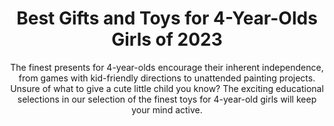 ---
layout: post
title: Best Gifts and Toys for 4-Year-Olds Girls of 2023
subtitle: The finest presents for 4-year-olds encourage their inherent independence, from games with kid-friendly directions to unattended painting projects. Unsure of what to give a cute little child you know? The exciting educational selections in our selection of the finest toys for 4-year-old girls will keep your mind active.
header-img: "img/post/2023/09/copied/medium_toys_for_4_year_olds_girls_7a2d49e45a.jpg"
header-style: text
permalink: "/toys-4-year-olds-girls/"
catalog: true
tags:
  - Recipients 
  - Men
---   